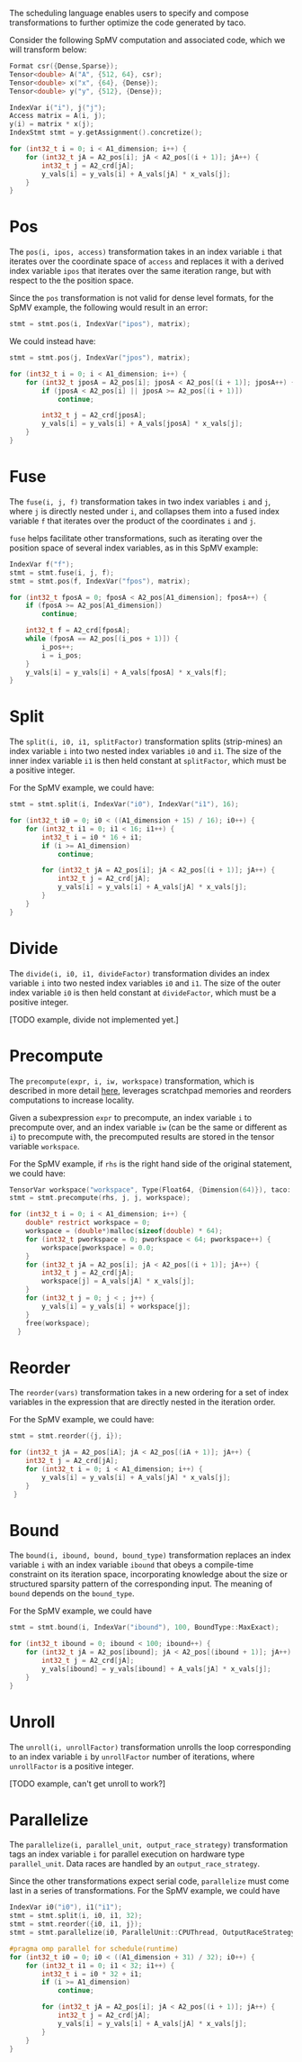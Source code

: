 The scheduling language enables users to specify and compose transformations to further optimize the code generated by taco. 

Consider the following SpMV computation and associated code, which we will transform below:
```c++
Format csr({Dense,Sparse});
Tensor<double> A("A", {512, 64}, csr);
Tensor<double> x("x", {64}, {Dense});
Tensor<double> y("y", {512}, {Dense});

IndexVar i("i"), j("j"); 
Access matrix = A(i, j);
y(i) = matrix * x(j);
IndexStmt stmt = y.getAssignment().concretize();
```
```c
for (int32_t i = 0; i < A1_dimension; i++) {
    for (int32_t jA = A2_pos[i]; jA < A2_pos[(i + 1)]; jA++) {
        int32_t j = A2_crd[jA];
        y_vals[i] = y_vals[i] + A_vals[jA] * x_vals[j];
    }
}
```
# Pos

The `pos(i, ipos, access)` transformation takes in an index variable `i` that iterates over the coordinate space of `access` and replaces it with a derived index variable `ipos` that iterates over the same iteration range, but with respect to the the position space. 

Since the `pos` transformation is not valid for dense level formats, for the SpMV example, the following would result in an error:
```c++
stmt = stmt.pos(i, IndexVar("ipos"), matrix);
```

We could instead have: 
```c++
stmt = stmt.pos(j, IndexVar("jpos"), matrix);
```
```c
for (int32_t i = 0; i < A1_dimension; i++) {
    for (int32_t jposA = A2_pos[i]; jposA < A2_pos[(i + 1)]; jposA++) {
      	if (jposA < A2_pos[i] || jposA >= A2_pos[(i + 1)])
        	continue;

    	int32_t j = A2_crd[jposA];
    	y_vals[i] = y_vals[i] + A_vals[jposA] * x_vals[j];
    }
} 
```

# Fuse

The `fuse(i, j, f)` transformation takes in two index variables `i` and `j`, where `j` is directly nested under `i`, and collapses them into a fused index variable `f` that iterates over the product of the coordinates `i` and `j`. 

`fuse` helps facilitate other transformations, such as iterating over the position space of several index variables, as in this SpMV example: 
```c++
IndexVar f("f");
stmt = stmt.fuse(i, j, f);
stmt = stmt.pos(f, IndexVar("fpos"), matrix);
```
```c
for (int32_t fposA = 0; fposA < A2_pos[A1_dimension]; fposA++) {
    if (fposA >= A2_pos[A1_dimension])
        continue;

    int32_t f = A2_crd[fposA];
    while (fposA == A2_pos[(i_pos + 1)]) {
        i_pos++;
        i = i_pos;
    }
    y_vals[i] = y_vals[i] + A_vals[fposA] * x_vals[f];
}
```

# Split 

The `split(i, i0, i1, splitFactor)` transformation splits (strip-mines) an index variable `i` into two nested index variables `i0` and `i1`. The size of the inner index variable `i1` is then held constant at `splitFactor`, which must be a positive integer.

For the SpMV example, we could have: 
```c++
stmt = stmt.split(i, IndexVar("i0"), IndexVar("i1"), 16);
```
```c
for (int32_t i0 = 0; i0 < ((A1_dimension + 15) / 16); i0++) {
    for (int32_t i1 = 0; i1 < 16; i1++) {
      	int32_t i = i0 * 16 + i1;
      	if (i >= A1_dimension)
        	continue;

    	for (int32_t jA = A2_pos[i]; jA < A2_pos[(i + 1)]; jA++) {
        	int32_t j = A2_crd[jA];
        	y_vals[i] = y_vals[i] + A_vals[jA] * x_vals[j];
    	}
    }
}
```

# Divide

The `divide(i, i0, i1, divideFactor)` transformation divides an index variable `i` into two nested index variables `i0` and `i1`. The size of the outer index variable `i0` is then held constant at `divideFactor`, which must be a positive integer. 

[TODO example, divide not implemented yet.]

# Precompute

The `precompute(expr, i, iw, workspace)` transformation, which is described in more detail [here](http://tensor-compiler.org/taco-workspaces.pdf), leverages scratchpad memories and reorders computations to  increase locality. 

Given a subexpression `expr` to precompute, an index variable `i` to precompute over, and an index variable `iw` (can be the same or different as `i`) to precompute with, the precomputed results are stored in the tensor variable `workspace`. 

For the SpMV example, if `rhs` is the right hand side of the original statement, we could have: 
```c++
TensorVar workspace("workspace", Type(Float64, {Dimension(64)}), taco::dense);
stmt = stmt.precompute(rhs, j, j, workspace);
```
```c
for (int32_t i = 0; i < A1_dimension; i++) {
    double* restrict workspace = 0;
    workspace = (double*)malloc(sizeof(double) * 64);
    for (int32_t pworkspace = 0; pworkspace < 64; pworkspace++) {
        workspace[pworkspace] = 0.0;
    }
    for (int32_t jA = A2_pos[i]; jA < A2_pos[(i + 1)]; jA++) {
        int32_t j = A2_crd[jA];
        workspace[j] = A_vals[jA] * x_vals[j];
    }
    for (int32_t j = 0; j < ; j++) {
        y_vals[i] = y_vals[i] + workspace[j];
    }
    free(workspace);
  }
```

# Reorder

The `reorder(vars)` transformation takes in a new ordering for a set of index variables in the expression that are directly nested in the iteration order. 

For the SpMV example, we could have: 
```c++
stmt = stmt.reorder({j, i});
```
```c
for (int32_t jA = A2_pos[iA]; jA < A2_pos[(iA + 1)]; jA++) {
    int32_t j = A2_crd[jA];
    for (int32_t i = 0; i < A1_dimension; i++) {
    	y_vals[i] = y_vals[i] + A_vals[jA] * x_vals[j];
    }
 }
```

# Bound

The `bound(i, ibound, bound, bound_type)` transformation replaces an index variable `i` with an index variable `ibound` that obeys a compile-time constraint on its iteration space, incorporating knowledge about the size or structured sparsity pattern of the corresponding input. The meaning of `bound` depends on the `bound_type`.

For the SpMV example, we could have
```c++
stmt = stmt.bound(i, IndexVar("ibound"), 100, BoundType::MaxExact); 
```
```c
for (int32_t ibound = 0; ibound < 100; ibound++) {
    for (int32_t jA = A2_pos[ibound]; jA < A2_pos[(ibound + 1)]; jA++) {
        int32_t j = A2_crd[jA];
        y_vals[ibound] = y_vals[ibound] + A_vals[jA] * x_vals[j];
    }
}
```

# Unroll

The `unroll(i, unrollFactor)` transformation unrolls the loop corresponding to an index variable `i` by `unrollFactor` number of iterations, where `unrollFactor` is a positive integer. 

[TODO example, can't get unroll to work?]

# Parallelize

The `parallelize(i, parallel_unit, output_race_strategy)` transformation tags an index variable `i` for parallel execution on hardware type `parallel_unit`. Data races are handled by an `output_race_strategy`. 

Since the other transformations expect serial code, `parallelize` must come last in a series of transformations. For the SpMV example, we could have
```c++
IndexVar i0("i0"), i1("i1");
stmt = stmt.split(i, i0, i1, 32);
stmt = stmt.reorder({i0, i1, j});
stmt = stmt.parallelize(i0, ParallelUnit::CPUThread, OutputRaceStrategy::NoRaces);
```
```c
#pragma omp parallel for schedule(runtime)
for (int32_t i0 = 0; i0 < ((A1_dimension + 31) / 32); i0++) {
    for (int32_t i1 = 0; i1 < 32; i1++) {
        int32_t i = i0 * 32 + i1;
        if (i >= A1_dimension)
            continue;

        for (int32_t jA = A2_pos[i]; jA < A2_pos[(i + 1)]; jA++) {
            int32_t j = A2_crd[jA];
            y_vals[i] = y_vals[i] + A_vals[jA] * x_vals[j];
        }
    }
}
```


